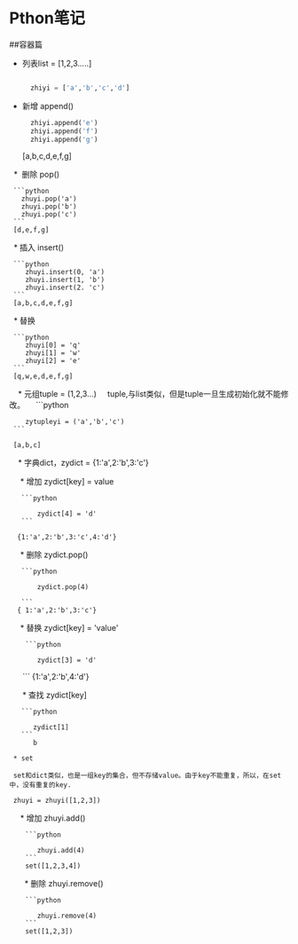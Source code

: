 # Pthon笔记

##容器篇

  * 列表list = [1,2,3.....]
  
    ```python
    
      zhiyi = ['a','b','c','d']
    ```
    
   * 新增 append()
      
      ```python
        zhiyi.append('e')
        zhiyi.append('f')
        zhiyi.append('g')
      ```
      [a,b,c,d,e,f,g]
      
   *  删除 pop()
    
     ```python
       zhuyi.pop('a')
       zhuyi.pop('b')
       zhuyi.pop('c')
     ```
     [d,e,f,g]
     
   * 插入 insert()
     
     ```python
        zhuyi.insert(0, 'a')
        zhuyi.insert(1, 'b')
        zhuyi.insert(2. 'c')
     ```
     [a,b,c,d,e,f,g]
     
   * 替换 
     
     ```python
        zhuyi[0] = 'q'
        zhuyi[1] = 'w'
        zhuyi[2] = 'e'
     ```
     [q,w,e,d,e,f,g]
     
     * 元组tuple = (1,2,3...)
     
     tuple,与list类似，但是tuple一旦生成初始化就不能修改。
     
     ```python
        
        zytupleyi = ('a','b','c')
     ```
     
     [a,b,c]
     
     * 字典dict，zydict = {1:'a',2:'b',3:'c'}
     
      * 增加 zydict[key] = value
       
       ```python

           zydict[4] = 'd'
       ```

      {1:'a',2:'b',3:'c',4:'d'}
      
      * 删除 zydict.pop()
       
       ```python
       
           zydict.pop(4)
           
       ```
      { 1:'a',2:'b',3:'c'}
       
      * 替换 zydict[key] = 'value'
      
        ```python
        
           zydict[3] = 'd'
           
       ```
       {1:'a',2:'b',4:'d'}
       
       * 查找 zydict[key]
       
       ```python
       
          zydict[1]
       ```
          b
          
     * set
     
     set和dict类似，也是一组key的集合，但不存储value。由于key不能重复，所以，在set中，没有重复的key.
     
     zhuyi = zhuyi([1,2,3])
      
      * 增加 zhuyi.add()
      
        ```python
        
           zhuyi.add(4)
        ```
        set([1,2,3,4])
        
        * 删除 zhuyi.remove()
        
        ```python
        
           zhuyi.remove(4)
        ```
        set([1,2,3])
      
        
        
           
      
       
 
          
        
     
     
    
    
    
    
    
    
    
    
    
